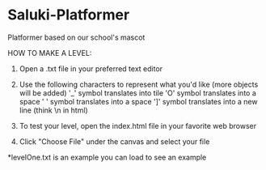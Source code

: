 # Saluki-Platformer
Platformer based on our  school's mascot

HOW TO MAKE A LEVEL:
1. Open a .txt file in your preferred text editor

2. Use the following characters to represent what you'd like (more objects will be added)
    '_' symbol translates into tile
    'O' symbol translates into a space
    ' ' symbol translates into a space
    ']' symbol translates into a new line (think \n in html)
    
3. To test your level, open the index.html file in your favorite web browser

4. Click "Choose File" under the canvas and select your file

*levelOne.txt is an example you can load to see an example
